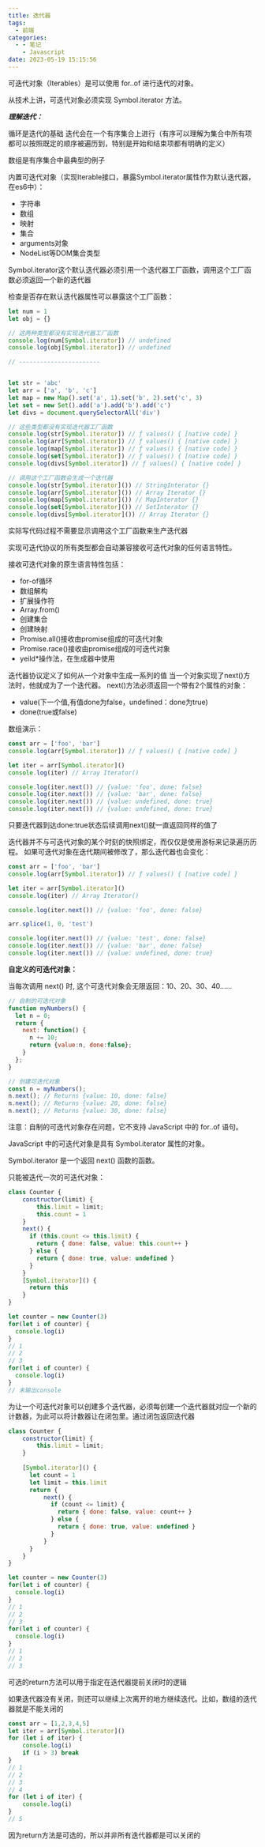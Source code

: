 ```yaml
---
title: 迭代器
tags:
  - 前端
categories:
  - - 笔记
    - Javascript
date: 2023-05-19 15:15:56
---
```


可迭代对象（Iterables）是可以使用 for..of 进行迭代的对象。

从技术上讲，可迭代对象必须实现 Symbol.iterator 方法。

***理解迭代：***

  循环是迭代的基础
  迭代会在一个有序集合上进行（有序可以理解为集合中所有项都可以按照既定的顺序被遍历到，特别是开始和结束项都有明确的定义）

数组是有序集合中最典型的例子

内置可迭代对象（实现Iterable接口，暴露Symbol.iterator属性作为默认迭代器，在es6中）：

+ 字符串
+ 数组
+ 映射
+ 集合
+ arguments对象
+ NodeList等DOM集合类型

Symbol.iterator这个默认迭代器必须引用一个迭代器工厂函数，调用这个工厂函数必须返回一个新的迭代器

检查是否存在默认迭代器属性可以暴露这个工厂函数：

```js
let num = 1
let obj = {}

// 这两种类型都没有实现迭代器工厂函数
console.log(num[Symbol.iterator]) // undefined
console.log(obj[Symbol.iterator]) // undefined

// -----------------------


let str = 'abc'
let arr = ['a', 'b', 'c']
let map = new Map().set('a', 1).set('b', 2).set('c', 3)
let set = new Set().add('a').add('b').add('c')
let divs = document.querySelectorAll('div')

// 这些类型都没有实现迭代器工厂函数
console.log(str[Symbol.iterator]) // ƒ values() { [native code] }
console.log(arr[Symbol.iterator]) // ƒ values() { [native code] }
console.log(map[Symbol.iterator]) // ƒ values() { [native code] }
console.log(set[Symbol.iterator]) // ƒ values() { [native code] }
console.log(divs[Symbol.iterator]) // ƒ values() { [native code] }

// 调用这个工厂函数会生成一个迭代器
console.log(str[Symbol.iterator]()) // StringInterator {}
console.log(arr[Symbol.iterator]()) // Array Iterator {}
console.log(map[Symbol.iterator]()) // MapInterator {}
console.log(set[Symbol.iterator]()) // SetInterator {}
console.log(divs[Symbol.iterator]()) // Array Iterator {}
```

实际写代码过程不需要显示调用这个工厂函数来生产迭代器

实现可迭代协议的所有类型都会自动兼容接收可迭代对象的任何语言特性。

接收可迭代对象的原生语言特性包括：

+ for-of循环
+ 数组解构
+ 扩展操作符
+ Array.from()
+ 创建集合
+ 创建映射
+ Promise.all()接收由promise组成的可迭代对象
+ Promise.race()接收由promise组成的可迭代对象
+ yeild*操作法，在生成器中使用

迭代器协议定义了如何从一个对象中生成一系列的值
当一个对象实现了next()方法时，他就成为了一个迭代器。
next()方法必须返回一个带有2个属性的对象：

+ value(下一个值,有值done为false，undefined：done为true)
+ done(true或false)

数组演示：

```js
const arr = ['foo', 'bar']
console.log(arr[Symbol.iterator]) // ƒ values() { [native code] }

let iter = arr[Symbol.iterator]()
console.log(iter) // Array Iterator()

console.log(iter.next()) // {value: 'foo', done: false}
console.log(iter.next()) // {value: 'bar', done: false}
console.log(iter.next()) // {value: undefined, done: true}
console.log(iter.next()) // {value: undefined, done: true}

```

只要迭代器到达done:true状态后续调用next()就一直返回同样的值了

迭代器并不与可迭代对象的某个时刻的快照绑定，而仅仅是使用游标来记录遍历历程。
如果可迭代对象在迭代期间被修改了，那么迭代器也会变化：

```js
const arr = ['foo', 'bar']
console.log(arr[Symbol.iterator]) // ƒ values() { [native code] }

let iter = arr[Symbol.iterator]()
console.log(iter) // Array Iterator()

console.log(iter.next()) // {value: 'foo', done: false}

arr.splice(1, 0, 'test')

console.log(iter.next()) // {value: 'test', done: false}
console.log(iter.next()) // {value: 'bar', done: false}
console.log(iter.next()) // {value: undefined, done: true}

```

**自定义的可迭代对象：**

当每次调用 next() 时, 这个可迭代对象会无限返回：10、20、30、40...... 

```js
// 自制的可迭代对象
function myNumbers() {
  let n = 0;
  return {
    next: function() {
      n += 10;
      return {value:n, done:false};
    }
  };
}

// 创建可迭代对象
const n = myNumbers();
n.next(); // Returns {value: 10, done: false}
n.next(); // Returns {value: 20, done: false}
n.next(); // Returns {value: 30, done: false}
```

注意：自制的可迭代对象存在问题，它不支持 JavaScript 中的 for..of 语句。

JavaScript 中的可迭代对象是具有 Symbol.iterator 属性的对象。

Symbol.iterator 是一个返回 next() 函数的函数。

只能被迭代一次的可迭代对象：

```js
class Counter {
    constructor(limit) {
        this.limit = limit;
        this.count = 1
    }
    next() {
      if (this.count <= this.limit) {
        return { done: false, value: this.count++ }
      } else {
        return { done: true, value: undefined }
      }
    }
    [Symbol.iterator]() {
      return this
    }
}

let counter = new Counter(3)
for(let i of counter) {
  console.log(i)
}
// 1
// 2
// 3
for(let i of counter) {
  console.log(i)
}
// 未输出console
```

为让一个可迭代对象可以创建多个迭代器，必须每创建一个迭代器就对应一个新的计数器，为此可以将计数器让在闭包里。通过闭包返回迭代器

```js
class Counter {
    constructor(limit) {
        this.limit = limit;
    }
    
    [Symbol.iterator]() {
      let count = 1
      let limit = this.limit
      return {
          next() {
            if (count <= limit) {
              return { done: false, value: count++ }
            } else {
              return { done: true, value: undefined }
            }
          }
      }
    }
}

let counter = new Counter(3)
for(let i of counter) {
  console.log(i)
}
// 1
// 2
// 3
for(let i of counter) {
  console.log(i)
}
// 1
// 2
// 3
```

可选的return方法可以用于指定在迭代器提前关闭时的逻辑

如果迭代器没有关闭，则还可以继续上次离开的地方继续迭代。比如，数组的迭代器就是不能关闭的

```js
const arr = [1,2,3,4,5]
let iter = arr[Symbol.iterator]()
for (let i of iter) {
    console.log(i)
    if (i > 3) break
}
// 1
// 2
// 3
// 4
for (let i of iter) {
    console.log(i)
}
// 5
```

因为return方法是可选的，所以并非所有迭代器都是可以关闭的
